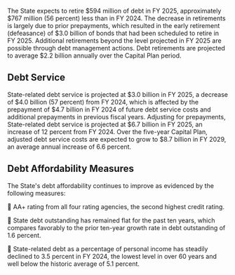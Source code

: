The State expects to retire $594 million of debt in FY 2025, approximately $767 million (56 percent) less than in FY 2024. The decrease in retirements is largely due to prior prepayments, which resulted in the early retirement (defeasance) of $3.0 billion of bonds that had been scheduled to retire in FY 2025. Additional retirements beyond the level projected in FY 2025 are possible through debt management actions. Debt retirements are projected to average $2.2 billion annually over the Capital Plan period.

## **Debt Service**

State-related debt service is projected at $3.0 billion in FY 2025, a decrease of $4.0 billion (57 percent) from FY 2024, which is affected by the prepayment of $4.7 billion in FY 2024 of future debt service costs and additional prepayments in previous fiscal years. Adjusting for prepayments, State-related debt service is projected at $6.7 billion in FY 2025, an increase of 12 percent from FY 2024. Over the five-year Capital Plan, adjusted debt service costs are expected to grow to $8.7 billion in FY 2029, an average annual increase of 6.6 percent.

## **$^{ }$Debt Affordability Measures**

The State's debt affordability continues to improve as evidenced by the following measures:

 AA+ rating from all four rating agencies, the second highest credit rating.

 State debt outstanding has remained flat for the past ten years, which compares favorably to the prior ten-year growth rate in debt outstanding of 1.6 percent.

 State-related debt as a percentage of personal income has steadily declined to 3.5 percent in FY 2024, the lowest level in over 60 years and well below the historic average of 5.1 percent.